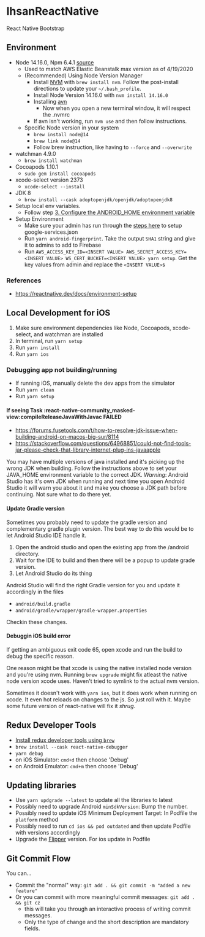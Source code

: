 # IhsanReactNative

React Native Bootstrap

## Environment

- Node 14.16.0, Npm 6.4.1 [source](https://medium.com/@katopz/how-to-install-specific-nodejs-version-c6e1cec8aa11)
  - Used to match AWS Elastic Beanstalk max version as of 4/19/2020
  - (Recommended) Using Node Version Manager
    - Install [NVM](https://github.com/nvm-sh/nvm) with `brew install nvm`. Follow the post-install directions to update your `~/.bash_profile`.
    - Install Node Version 14.16.0 with `nvm install 14.16.0`
    - Installing [avn](https://www.npmjs.com/package/avn)
      - Now when you open a new terminal window, it will respect the .nvmrc
    - If avn isn't working, run `nvm use` and then follow instructions.
  - Specific Node version in your system
    - `brew install node@14`
    - `brew link node@14`
    - Follow brew instruction, like having to `--force` and `--overwrite`
- watchman 4.9.0
  - `brew install watchman`
- Cocoapods 1.10.1
  - `sudo gem install cocoapods`
- xcode-select version 2373
  - `xcode-select --install`
- JDK 8
  - `brew install --cask adoptopenjdk/openjdk/adoptopenjdk8`
- Setup local env variables.
  - Follow step [3. Configure the ANDROID_HOME environment variable](https://reactnative.dev/docs/environment-setup)
- Setup Environment
  - Make sure your admin has run through the [steps here](https://github.com/ihsan-project/ihsan-android/wiki/Setup-Google-Signin-Authentication) to setup google-services.json
  - Run `yarn android-fingerprint`. Take the output `SHA1` string and give it to admins to add to Firebase
  - Run `AWS_ACCESS_KEY_ID=<INSERT VALUE> AWS_SECRET_ACCESS_KEY=<INSERT VALUE> WS_CERT_BUCKET=<INSERT VALUE> yarn setup`. Get the key values from admin and replace the `<INSERT VALUE>`s

### References

- https://reactnative.dev/docs/environment-setup

## Local Development for iOS

1. Make sure environment dependencies like Node, Cocoapods, xcode-select, and watchman are installed
1. In terminal, run `yarn setup`
1. Run `yarn install`
1. Run `yarn ios`

### Debugging app not building/running

- If running iOS, manually delete the dev apps from the simulator
- Run `yarn clean`
- Run `yarn setup`

#### If seeing Task :react-native-community_masked-view:compileReleaseJavaWithJavac FAILED

- https://forums.fusetools.com/t/how-to-resolve-jdk-issue-when-building-android-on-macos-big-sur/8114
- https://stackoverflow.com/questions/64968851/could-not-find-tools-jar-please-check-that-library-internet-plug-ins-javaapple

You may have multiple versions of java installed and it's picking up the wrong JDK when building. Follow the instructions above to set your JAVA_HOME environment variable to the correct JDK.
*Warning*: Android Studio has it's own JDK when running and next time you open Android Studio it will warn you about it and make you choose a JDK path before continuing. Not sure what to do there yet.
#### Update Gradle version

Sometimes you probably need to update the gradle version and complementary gradle plugin version. The best way to do this would be to let Android Studio IDE handle it.

1. Open the android studio and open the existing app from the /android directory.
1. Wait for the IDE to build and then there will be a popup to update grade version.
1. Let Android Studio do its thing

Android Studio will find the right Gradle version for you and update it accordingly in the files
- `android/build.gradle`
- `android/gradle/wrapper/gradle-wrapper.properties`

Checkin these changes.

#### Debuggin iOS build error

If getting an ambiguous exit code 65, open xcode and run the build to debug the specific reason.

One reason might be that xcode is using the native installed node version and you're using nvm. Running `brew upgrade` might fix atleast the native node version xcode uses. Haven't tried to symlink to the actual nvm version.

Sometimes it doesn't work with `yarn ios`, but it does work when running on xcode. It even hot reloads on changes to the js. So just roll with it. Maybe some future version of react-native will fix it *shrug*.

## Redux Developer Tools

- [Install redux developer tools using `brew`](https://dev.to/piscespieces/how-to-debug-redux-in-a-react-native-app-4b19)
- `brew install --cask react-native-debugger`
- `yarn debug`
- on iOS Simulator: `cmd+d` then choose 'Debug'
- on Android Emulator: `cmd+m` then choose 'Debug'

## Updating libraries
 - Use `yarn updgrade --latest` to update all the libraries to latest
 - Possibly need to upgrade Android `minSdkVersion`: Bump the number.
 - Possibly need to update iOS Minimum Deployment Target: In Podfile the `platform` method
 - Possibly need to run `cd ios && pod outdated` and then update Podfile with versions accordingly
 - Upgrade the [Flipper](https://fbflipper.com/docs/getting-started/react-native/#using-the-latest-flipper-sdk) version. For ios update in Podfile
## Git Commit Flow

You can...

- Commit the "normal" way: `git add . && git commit -m "added a new feature"`
- Or you can commit with more meaningful commit messages: `git add . && git cz`
  - this will take you through an interactive process of writing commit messages.
  - Only the type of change and the short description are mandatory fields.
